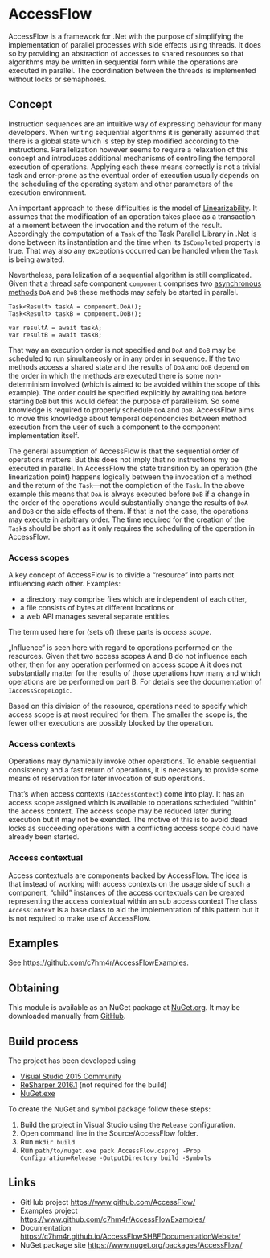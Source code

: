 # AccessFlow

AccessFlow is a framework for .Net with the purpose of simplifying
the implementation of parallel processes with side effects using threads.
It does so by providing an abstraction of accesses to shared resources
so that algorithms may be written in sequential form
while the operations are executed in parallel.
The coordination between the threads is implemented without locks or semaphores.

## Concept

Instruction sequences are an intuitive way of expressing behaviour for many developers.
When writing sequential algorithms
it is generally assumed that there is a global state
which is step by step modified according to the instructions.
Parallelization however seems to require a relaxation of this concept
and introduces additional mechanisms of controlling the temporal execution of operations.
Applying each these means correctly is not a trivial task and
error-prone as the eventual order of execution usually depends
on the scheduling of the operating system and other parameters of the execution environment.

An important approach to these difficulties is
the model of [Linearizability](https://en.wikipedia.org/wiki/Linearizability).
It assumes that the modification of an operation takes place as a transaction at
a moment between the invocation and the return of the result.
Accordingly the computation of a `Task` of the Task Parallel Library in .Net
is done between its instantiation and the time when its `IsCompleted` property is true.
That way also any exceptions occurred can be handled when the `Task` is being awaited.

Nevertheless, parallelization of a sequential algorithm is still complicated.
Given that a thread safe component `component` comprises
two [asynchronous methods](https://msdn.microsoft.com/en-us/library/mt674882.aspx) `DoA` and `DoB`
these methods may safely be started in parallel.

```
Task<Result> taskA = component.DoA();
Task<Result> taskB = component.DoB();

var resultA = await taskA;
var resultB = await taskB;
```

That way an execution order is not specified and
`DoA` and `DoB` may be scheduled to run simultaneosly or in any order in sequence.
If the two methods access a shared state and
the results of `DoA` and `DoB` depend on the order in which the methods are executed
there is some non-determinism involved
(which is aimed to be avoided within the scope of this example).
The order could be specified explicitly by awaiting `DoA` before starting `DoB`
but this would defeat the purpose of parallelism.
So some knowledge is required to properly schedule `DoA` and `DoB`.
AccessFlow aims to move this knowledge about temporal dependencies between method execution from
the user of such a component to the component implementation itself.

The general assumption of AccessFlow is that the sequential order of operations matters.
But this does not imply that no instructions my be executed in parallel.
In AccessFlow the state transition by an operation (the linearization point) happens
logically between the invocation of a method and the return of the `Task`—not the completion of the `Task`.
In the above example this means that `DoA` is always executed before `DoB` if
a change in the order of the operations would substantially change the results of `DoA` and `DoB` or the side effects of them.
If that is not the case, the operations may execute in arbitrary order.
The time required for the creation of the `Task`s should be short as
it only requires the scheduling of the operation in AccessFlow.

### Access scopes

A key concept of AccessFlow is to divide a “resource” into
parts not influencing each other.
Examples:

  - a directory may comprise files which are independent of each other,
  - a file consists of bytes at different locations or
  - a web API manages several separate entities.

The term used here for (sets of) these parts is *access scope*.

„Influence“ is seen here with regard to operations performed on the resources.
Given that two access scopes A and B do not influence each other,
then for any operation performed on access scope A
it does not substantially matter for the results of those operations
how many and which operations are be performed on part B.
For details see the documentation of `IAccessScopeLogic`.

Based on this division of the resource,
operations need to specify which access scope is at most required for them.
The smaller the scope is,
the fewer other executions are possibly blocked by the operation.

### Access contexts

Operations may dynamically invoke other operations.
To enable sequential consistency and a fast return of operations,
it is necessary to provide some means of reservation for later invocation of sub operations.

That’s when access contexts (`IAccessContext`) come into play.
It has an access scope assigned which is available to operations scheduled “within” the access context.
The access scope may be reduced later during execution but it may not be exended.
The motive of this is to avoid dead locks
as succeeding operations with a conflicting access scope could have already been started.

### Access contextual

Access contextuals are components backed by AccessFlow.
The idea is that instead of working with access contexts on the usage side of such a component,
“child” instances of the access contextuals can be created
representing the access contextual within an sub access context
The class `AccessContext` is a base class to aid the implementation of this pattern
but it is not required to make use of AccessFlow.

## Examples

See https://github.com/c7hm4r/AccessFlowExamples.

## Obtaining

This module is available as an NuGet package at [NuGet.org](https://www.nuget.org/packages/AccessFlow/).
It may be downloaded manually from [GitHub](https://github.com/c7hm4r/AccessFlow/releases/).

## Build process

The project has been developed using

- [Visual Studio 2015 Community](https://www.visualstudio.com/products/visual-studio-community-vs)
- [ReSharper 2016.1](https://www.jetbrains.com/resharper/) (not required for the build)
- [NuGet.exe](https://dist.nuget.org/index.html)

To create the NuGet and symbol package follow these steps:

1. Build the project in Visual Studio using the `Release` configuration.
2. Open command line in the Source/AccessFlow folder.
3. Run `mkdir build`
4. Run `path/to/nuget.exe pack AccessFlow.csproj -Prop Configuration=Release -OutputDirectory build -Symbols`

## Links

- GitHub project https://www.github.com/AccessFlow/
- Examples project https://www.github.com/c7hm4r/AccessFlowExamples/
- Documentation https://c7hm4r.github.io/AccessFlowSHBFDocumentationWebsite/
- NuGet package site https://www.nuget.org/packages/AccessFlow/
